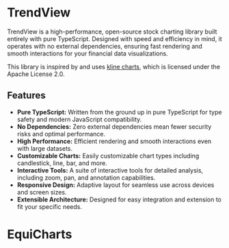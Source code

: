 # TrendView

TrendView is a high-performance, open-source stock charting library built entirely with pure TypeScript. Designed with speed and efficiency in mind, it operates with no external dependencies, ensuring fast rendering and smooth interactions for your financial data visualizations.

This library is inspired by and uses [kline charts](https://github.com/liihuu/klineChart), which is licensed under the Apache License 2.0.

## Features

- **Pure TypeScript:** Written from the ground up in pure TypeScript for type safety and modern JavaScript compatibility.
- **No Dependencies:** Zero external dependencies mean fewer security risks and optimal performance.
- **High Performance:** Efficient rendering and smooth interactions even with large datasets.
- **Customizable Charts:** Easily customizable chart types including candlestick, line, bar, and more.
- **Interactive Tools:** A suite of interactive tools for detailed analysis, including zoom, pan, and annotation capabilities.
- **Responsive Design:** Adaptive layout for seamless use across devices and screen sizes.
- **Extensible Architecture:** Designed for easy integration and extension to fit your specific needs.

# EquiCharts
